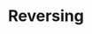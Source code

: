 ---
layout: category
title: Reversing
fullname: Reverse Engineering
icon: bug
sidebar_sort_order: 2
---